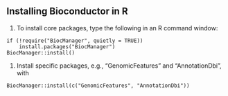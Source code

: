 ## Installing Bioconductor in R
1. To install core packages, type the following in an R command window:
   
```
if (!require("BiocManager", quietly = TRUE))
    install.packages("BiocManager")
BiocManager::install()
```
1. Install specific packages, e.g., “GenomicFeatures” and “AnnotationDbi”, with
   
```
BiocManager::install(c("GenomicFeatures", "AnnotationDbi"))
```
